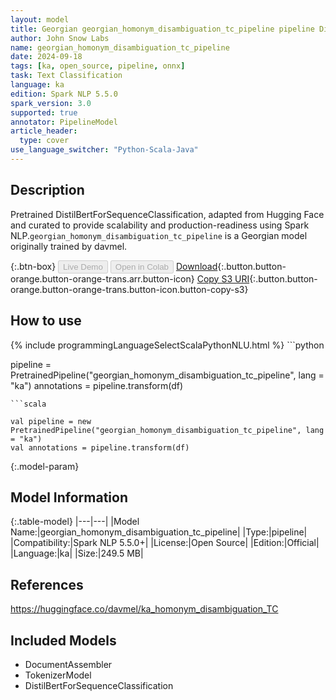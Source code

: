 ```yaml
---
layout: model
title: Georgian georgian_homonym_disambiguation_tc_pipeline pipeline DistilBertForSequenceClassification from davmel
author: John Snow Labs
name: georgian_homonym_disambiguation_tc_pipeline
date: 2024-09-18
tags: [ka, open_source, pipeline, onnx]
task: Text Classification
language: ka
edition: Spark NLP 5.5.0
spark_version: 3.0
supported: true
annotator: PipelineModel
article_header:
  type: cover
use_language_switcher: "Python-Scala-Java"
---
```


## Description

Pretrained DistilBertForSequenceClassification, adapted from Hugging Face and curated to provide scalability and production-readiness using Spark NLP.`georgian_homonym_disambiguation_tc_pipeline` is a Georgian model originally trained by davmel.

{:.btn-box}
<button class="button button-orange" disabled>Live Demo</button>
<button class="button button-orange" disabled>Open in Colab</button>
[Download](https://s3.amazonaws.com/auxdata.johnsnowlabs.com/public/models/georgian_homonym_disambiguation_tc_pipeline_ka_5.5.0_3.0_1726669766964.zip){:.button.button-orange.button-orange-trans.arr.button-icon}
[Copy S3 URI](s3://auxdata.johnsnowlabs.com/public/models/georgian_homonym_disambiguation_tc_pipeline_ka_5.5.0_3.0_1726669766964.zip){:.button.button-orange.button-orange-trans.button-icon.button-copy-s3}

## How to use



<div class="tabs-box" markdown="1">
{% include programmingLanguageSelectScalaPythonNLU.html %}
```python

pipeline = PretrainedPipeline("georgian_homonym_disambiguation_tc_pipeline", lang = "ka")
annotations =  pipeline.transform(df)   

```
```scala

val pipeline = new PretrainedPipeline("georgian_homonym_disambiguation_tc_pipeline", lang = "ka")
val annotations = pipeline.transform(df)

```
</div>

{:.model-param}
## Model Information

{:.table-model}
|---|---|
|Model Name:|georgian_homonym_disambiguation_tc_pipeline|
|Type:|pipeline|
|Compatibility:|Spark NLP 5.5.0+|
|License:|Open Source|
|Edition:|Official|
|Language:|ka|
|Size:|249.5 MB|

## References

https://huggingface.co/davmel/ka_homonym_disambiguation_TC

## Included Models

- DocumentAssembler
- TokenizerModel
- DistilBertForSequenceClassification